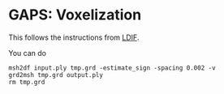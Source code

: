 # GAPS: Voxelization

This follows the instructions from [LDIF](https://github.com/google/ldif).



You can do

```
msh2df input.ply tmp.grd -estimate_sign -spacing 0.002 -v
grd2msh tmp.grd output.ply
rm tmp.grd
```

